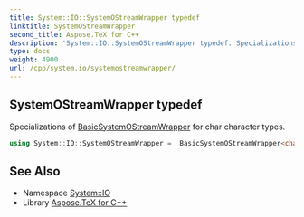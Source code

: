 ```yaml
---
title: System::IO::SystemOStreamWrapper typedef
linktitle: SystemOStreamWrapper
second_title: Aspose.TeX for C++
description: 'System::IO::SystemOStreamWrapper typedef. Specializations of BasicSystemOStreamWrapper for char character types in C++.'
type: docs
weight: 4900
url: /cpp/system.io/systemostreamwrapper/
---
```

## SystemOStreamWrapper typedef


Specializations of [BasicSystemOStreamWrapper](../basicsystemostreamwrapper/) for char character types.

```cpp
using System::IO::SystemOStreamWrapper =  BasicSystemOStreamWrapper<char, std::char_traits<char>>
```

## See Also

* Namespace [System::IO](../)
* Library [Aspose.TeX for C++](../../)
